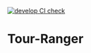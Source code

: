 [![develop CI check](https://github.com/JisooPyo/Tour-Ranger/actions/workflows/dev-ci.yml/badge.svg)](https://github.com/JisooPyo/Tour-Ranger/actions/workflows/dev-ci.yml)

# Tour-Ranger
